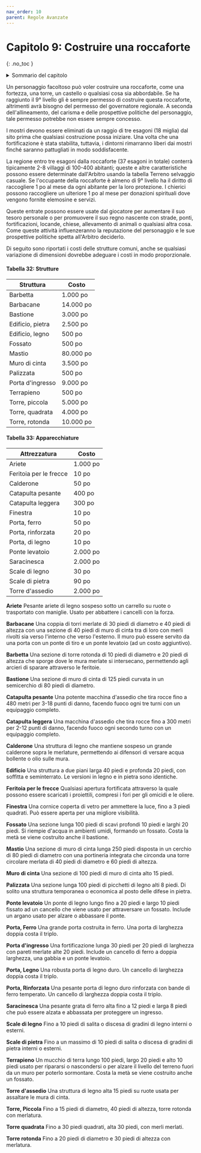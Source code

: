 ```yaml
---
nav_order: 10
parent: Regole Avanzate
---
```

# Capitolo 9: Costruire una roccaforte
{: .no_toc }

<details markdown="block">
  <summary>
    Sommario del capitolo
  </summary>
  {: .text-delta }
1. TOC
{:toc}
</details>

Un personaggio facoltoso può voler costruire una roccaforte, come una fortezza, una torre, un castello o qualsiasi cosa sia abbordabile. Se ha raggiunto il 9° livello gli è sempre permesso di costruire questa roccaforte, altrimenti avrà bisogno del permesso del governatore regionale. A seconda dell'allineamento, del carisma e delle prospettive politiche del personaggio, tale permesso potrebbe non essere sempre concesso.

I mostri devono essere eliminati da un raggio di tre esagoni (18 miglia) dal sito prima che qualsiasi costruzione possa iniziare. Una volta che una fortificazione è stata stabilita, tuttavia, i dintorni rimarranno liberi dai mostri finché saranno pattugliati in modo soddisfacente.

La regione entro tre esagoni dalla roccaforte (37 esagoni in totale) conterrà tipicamente 2-8 villaggi di 100-400 abitanti; queste e altre caratteristiche possono essere determinate dall'Arbitro usando la tabella Terreno selvaggio casuale. Se l'occupante della roccaforte è almeno di 9° livello ha il diritto di raccogliere 1 po al mese da ogni abitante per la loro protezione. I chierici possono raccogliere un ulteriore 1 po al mese per donazioni spirituali dove vengono fornite elemosine e servizi.

Queste entrate possono essere usate dal giocatore per aumentare il suo tesoro personale o per promuovere il suo regno nascente con strade, ponti, fortificazioni, locande, chiese, allevamento di animali o qualsiasi altra cosa. Come queste attività influenzeranno la reputazione del personaggio e le sue prospettive politiche spetta all'Arbitro deciderlo.

Di seguito sono riportati i costi delle strutture comuni, anche se qualsiasi variazione di dimensioni dovrebbe adeguare i costi in modo proporzionale.

#### Tabella 32: Strutture

| Struttura        | Costo     |
|------------------|-----------|
| Barbetta         | 1.000 po  |
| Barbacane        | 14.000 po |
| Bastione         | 3.000 po  |
| Edificio, pietra | 2.500 po  |
| Edificio, legno  | 500 po    |
| Fossato          | 500 po    |
| Mastio           | 80.000 po |
| Muro di cinta    | 3.500 po  |
| Palizzata        | 500 po    |
| Porta d'ingresso | 9.000 po  |
| Terrapieno       | 500 po    |
| Torre, piccola   | 5.000 po  |
| Torre, quadrata  | 4.000 po  |
| Torre, rotonda   | 10.000 po |

#### Tabella 33: Apparecchiature

| Attrezzatura           | Costo    |
|------------------------|----------|
| Ariete                 | 1.000 po |
| Feritoia per le frecce | 10 po    |
| Calderone              | 50 po    |
| Catapulta pesante      | 400 po   |
| Catapulta leggera      | 300 po   |
| Finestra               | 10 po    |
| Porta, ferro           | 50 po    |
| Porta, rinforzata      | 20 po    |
| Porta, di legno        | 10 po    |
| Ponte levatoio         | 2.000 po |
| Saracinesca            | 2.000 po |
| Scale di legno         | 30 po    |
| Scale di pietra        | 90 po    |
| Torre d'assedio        | 2.000 po |

**Ariete** Pesante ariete di legno sospeso sotto un carrello su ruote o trasportato con maniglie. Usato per abbattere i cancelli con la forza.

**Barbacane** Una coppia di torri merlate di 30 piedi di diametro e 40 piedi di altezza con una sezione di 40 piedi di muro di cinta tra di loro con merli rivolti sia verso l'interno che verso l'esterno. Il muro può essere servito da una porta con un ponte di tiro e un ponte levatoio (ad un costo aggiuntivo).

**Barbetta** Una sezione di torre rotonda di 10 piedi di diametro e 20 piedi di altezza che sporge dove le mura merlate si intersecano, permettendo agli arcieri di sparare attraverso le feritoie.

**Bastione** Una sezione di muro di cinta di 125 piedi curvata in un semicerchio di 80 piedi di diametro.

**Catapulta pesante** Una potente macchina d'assedio che tira rocce fino a 480 metri per 3-18 punti di danno, facendo fuoco ogni tre turni con un equipaggio completo.

**Catapulta leggera** Una macchina d'assedio che tira rocce fino a 300 metri per 2-12 punti di danno, facendo fuoco ogni secondo turno con un equipaggio completo.

**Calderone** Una struttura di legno che mantiene sospeso un grande calderone sopra le merlature, permettendo ai difensori di versare acqua bollente o olio sulle mura.

**Edificio** Una struttura a due piani larga 40 piedi e profonda 20 piedi, con soffitta e seminterrato. Le versioni in legno e in pietra sono identiche.

**Feritoia per le frecce** Qualsiasi apertura fortificata attraverso la quale possono essere scaricati i proiettili, compresi i fori per gli omicidi e le oliere.

**Finestra** Una cornice coperta di vetro per ammettere la luce, fino a 3 piedi quadrati. Può essere aperta per una migliore visibilità.

**Fossato** Una sezione lunga 100 piedi di scavi profondi 10 piedi e larghi 20 piedi. Si riempie d'acqua in ambienti umidi, formando un fossato. Costa la metà se viene costruito anche il bastione.

**Mastio** Una sezione di muro di cinta lunga 250 piedi disposta in un cerchio di 80 piedi di diametro con una portineria integrata che circonda una torre circolare merlata di 40 piedi di diametro e 60 piedi di altezza.

**Muro di cinta** Una sezione di 100 piedi di muro di cinta alto 15 piedi.

**Palizzata** Una sezione lunga 100 piedi di picchetti di legno alti 8 piedi. Di solito una struttura temporanea o economica al posto delle difese in pietra.

**Ponte levatoio** Un ponte di legno lungo fino a 20 piedi e largo 10 piedi fissato ad un cancello che viene usato per attraversare un fossato. Include un argano usato per alzare o abbassare il ponte.

**Porta, Ferro** Una grande porta costruita in ferro. Una porta di larghezza doppia costa il triplo.

**Porta d'ingresso** Una fortificazione lunga 30 piedi per 20 piedi di larghezza con pareti merlate alte 20 piedi. Include un cancello di ferro a doppia larghezza, una gabbia e un ponte levatoio.

**Porta, Legno** Una robusta porta di legno duro. Un cancello di larghezza doppia costa il triplo.

**Porta, Rinforzata** Una pesante porta di legno duro rinforzata con bande di ferro temperato. Un cancello di larghezza doppia costa il triplo.

**Saracinesca** Una pesante grata di ferro alta fino a 12 piedi e larga 8 piedi che può essere alzata e abbassata per proteggere un ingresso.

**Scale di legno** Fino a 10 piedi di salita o discesa di gradini di legno interni o esterni.

**Scale di pietra** Fino a un massimo di 10 piedi di salita o discesa di gradini di pietra interni o esterni.

**Terrapieno** Un mucchio di terra lungo 100 piedi, largo 20 piedi e alto 10 piedi usato per ripararsi o nascondersi o per alzare il livello del terreno fuori da un muro per poterlo sormontare. Costa la metà se viene costruito anche un fossato.

**Torre d'assedio** Una struttura di legno alta 15 piedi su ruote usata per assaltare le mura di cinta.

**Torre, Piccola** Fino a 15 piedi di diametro, 40 piedi di altezza, torre rotonda con merlatura.

**Torre quadrata** Fino a 30 piedi quadrati, alta 30 piedi, con merli merlati.

**Torre rotonda** Fino a 20 piedi di diametro e 30 piedi di altezza con merlatura.